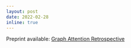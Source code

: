 ```yaml
---
layout: post
date: 2022-02-28
inline: true
---
```


Preprint available: [Graph Attention Retrospective](https://arxiv.org/abs/2202.13060)